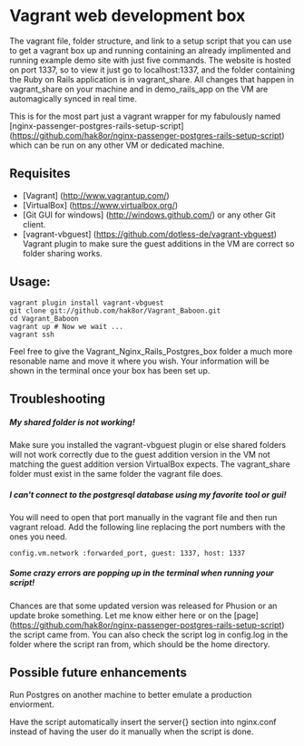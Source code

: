 Vagrant web development box
============================
The vagrant file, folder structure, and link to a setup script that you can use to get a vagrant box up and running containing an already implimented and running example demo site with just five commands. The website is hosted on port 1337, so to view it just go to localhost:1337, and the folder containing the Ruby on Rails application is in vagrant_share. All changes that happen in vagrant_share on your machine and in demo_rails_app on the VM are automagically synced in real time.

This is for the most part just a vagrant wrapper for my fabulously named [nginx-passenger-postgres-rails-setup-script] (https://github.com/hak8or/nginx-passenger-postgres-rails-setup-script) which can be run on any other VM or dedicated machine.

Requisites
----------
+ [Vagrant] (http://www.vagrantup.com/)
+ [VirtualBox] (https://www.virtualbox.org/)
+ [Git GUI for windows] (http://windows.github.com/) or any other Git client.
+ [vagrant-vbguest] (https://github.com/dotless-de/vagrant-vbguest) Vagrant plugin to make sure the guest additions in the VM are correct so folder sharing works.

Usage:
---------
```Batchfile
vagrant plugin install vagrant-vbguest
git clone git://github.com/hak8or/Vagrant_Baboon.git
cd Vagrant_Baboon
vagrant up # Now we wait ...
vagrant ssh
```

Feel free to give the Vagrant_Nginx_Rails_Postgres_box folder a much more resonable name and move it where you wish. Your information will be shown in the terminal once your box has been set up.

Troubleshooting
---------------
##### My shared folder is not working!
Make sure you installed the vagrant-vbguest plugin or else shared folders will not work correctly due to the guest addition version in the VM not matching the guest addition version VirtualBox expects. The vagrant_share folder must exist in the same folder the vagrant file does.

##### I can't connect to the postgresql database using my favorite tool or gui!
You will need to open that port manually in the vagrant file and then run vagrant reload. Add the following line replacing the port numbers with the ones you need.
```
config.vm.network :forwarded_port, guest: 1337, host: 1337
```

##### Some crazy errors are popping up in the terminal when running your script!
Chances are that some updated version was released for Phusion or an update broke something. Let me know either here or on the [page] (https://github.com/hak8or/nginx-passenger-postgres-rails-setup-script) the script came from. You can also check the script log in config.log in the folder where the script ran from, which should be the home directory.

Possible future enhancements
----------------------------
Run Postgres on another machine to better emulate a production enviorment.

Have the script automatically insert the server{} section into nginx.conf instead of having the user do it manually when the script is done.
